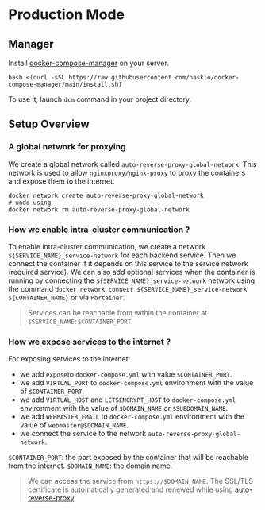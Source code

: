# Production Mode

## Manager

Install [docker-compose-manager](https://github.com/naskio/docker-compose-manager) on your server.

```shell
bash <(curl -sSL https://raw.githubusercontent.com/naskio/docker-compose-manager/main/install.sh)
```

To use it, launch `dcm` command in your project directory.

## Setup Overview

### A global network for proxying

We create a global network called `auto-reverse-proxy-global-network`. This network is used to
allow `nginxproxy/nginx-proxy` to proxy the containers and expose them to the internet.

```shell
docker network create auto-reverse-proxy-global-network
# undo using 
docker network rm auto-reverse-proxy-global-network
```

### How we enable intra-cluster communication ?

To enable intra-cluster communication, we create a network `${SERVICE_NAME}_service-network` for each backend service.
Then we connect the container if it depends on this service to the service network (required service). We can also add
optional services when the container is running by connecting the `${SERVICE_NAME}_service-network` network using the
command `docker network connect ${SERVICE_NAME}_service-network ${CONTAINER_NAME}` or via `Portainer`.

> Services can be reachable from within the container at `$SERVICE_NAME:$CONTAINER_PORT`.

### How we expose services to the internet ?

For exposing services to the internet:

- we add `expose`to `docker-compose.yml` with value `$CONTAINER_PORT`.
- we add `VIRTUAL_PORT` to `docker-compose.yml` environment with the value of `$CONTAINER_PORT`.
- we add `VIRTUAL_HOST` and `LETSENCRYPT_HOST` to `docker-compose.yml` environment with the value of `$DOMAIN_NAME`
  or `$SUBDOMAIN_NAME`.
- we add `WEBMASTER_EMAIL` to `docker-compose.yml` environment with the value of `webmaster@$DOMAIN_NAME`.
- we connect the service to the network `auto-reverse-proxy-global-network`.

`$CONTAINER_PORT`: the port exposed by the container that will be reachable from the internet.
`$DOMAIN_NAME`: the domain name.

> We can access the service from `https://$DOMAIN_NAME`. The SSL/TLS certificate is automatically generated and renewed while using [auto-reverse-proxy](https://github.com/naskio/docker-nginx-auto-reverse-proxy/blob/main/nginx-proxy/docker-compose.yml).
